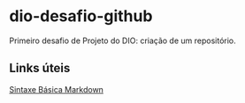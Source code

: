# dio-desafio-github
Primeiro desafio de Projeto do DIO: criação de um repositório.

## Links úteis
[Sintaxe Básica Markdown](https://www.markdownguide.org/basic-syntax/)
